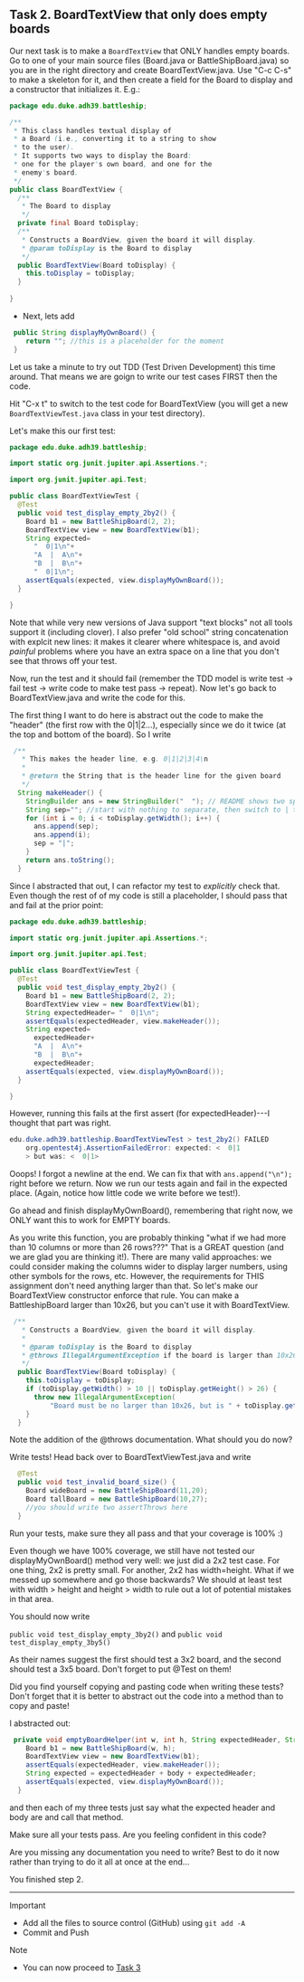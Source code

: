 ## Task 2. BoardTextView that only does empty boards

Our next task is to make a `BoardTextView` that ONLY handles empty boards.  Go to one of
your main source files (Board.java or BattleShipBoard.java) so you are in the right
directory and create BoardTextView.java.  Use "C-c C-s" to make a skeleton for it,
and then create a field for the Board to display and a constructor that
initializes it.  E.g.:
```java
package edu.duke.adh39.battleship;

/**
 * This class handles textual display of
 * a Board (i.e., converting it to a string to show
 * to the user).
 * It supports two ways to display the Board:
 * one for the player's own board, and one for the 
 * enemy's board.
 */
public class BoardTextView {
  /**
   * The Board to display
   */
  private final Board toDisplay;
  /**
   * Constructs a BoardView, given the board it will display.
   * @param toDisplay is the Board to display
   */
  public BoardTextView(Board toDisplay) {
    this.toDisplay = toDisplay;
  }
  
}
```
- Next, lets add
```java
 public String displayMyOwnBoard() {
    return ""; //this is a placeholder for the moment
 }
```
Let us take a minute to try out TDD (Test Driven Development) this time around.
That means we are goign to write our test cases FIRST then the code.

Hit "C-x t" to switch to the test code for BoardTextView (you will get
a new `BoardTextViewTest.java` class in your test directory). 

Let's make this our first test:
```java
package edu.duke.adh39.battleship;

import static org.junit.jupiter.api.Assertions.*;

import org.junit.jupiter.api.Test;

public class BoardTextViewTest {
  @Test
  public void test_display_empty_2by2() {
    Board b1 = new BattleShipBoard(2, 2);
    BoardTextView view = new BoardTextView(b1);
    String expected=
      "  0|1\n"+
      "A  |  A\n"+
      "B  |  B\n"+
      "  0|1\n";
    assertEquals(expected, view.displayMyOwnBoard());
  }

}
```
Note that while very new versions of Java support "text blocks" not
all tools support it (including clover).  I also prefer "old school"
string concatenation with explcit new lines:  it makes it clearer
where whitespace is, and avoid *painful* problems where you have
an extra space on a line that you don't see that throws off your test.

Now, run the test and it should fail (remember
the TDD model is write test -> fail test -> write
code to make test pass -> repeat).  Now let's go back to BoardTextView.java
and write the code for this.

The first thing I want to do here is abstract out the code to make the "header"
(the first row with the 0|1|2...), especially since we do it
twice (at the top and bottom of the board). So I write
```java
 /**
   * This makes the header line, e.g. 0|1|2|3|4\n
   * 
   * @return the String that is the header line for the given board
   */
  String makeHeader() {
    StringBuilder ans = new StringBuilder("  "); // README shows two spaces at
    String sep=""; //start with nothing to separate, then switch to | to separate
    for (int i = 0; i < toDisplay.getWidth(); i++) {
      ans.append(sep);
      ans.append(i);
      sep = "|";
    }
    return ans.toString();
  }
```
Since I abstracted that out, I can refactor my test to *explicitly* check that.  Even
though the rest of of my code is still a placeholder, I should pass that and fail
at the prior point:
```java
package edu.duke.adh39.battleship;

import static org.junit.jupiter.api.Assertions.*;

import org.junit.jupiter.api.Test;

public class BoardTextViewTest {
  @Test
  public void test_display_empty_2by2() {
    Board b1 = new BattleShipBoard(2, 2);
    BoardTextView view = new BoardTextView(b1);
    String expectedHeader= "  0|1\n";
    assertEquals(expectedHeader, view.makeHeader());
    String expected=
      expectedHeader+
      "A  |  A\n"+
      "B  |  B\n"+
      expectedHeader;
    assertEquals(expected, view.displayMyOwnBoard());
  }

}
```
However, running this fails at the first assert (for expectedHeader)---I thought that
part was right.
```java
edu.duke.adh39.battleship.BoardTextViewTest > test_2by2() FAILED
    org.opentest4j.AssertionFailedError: expected: <  0|1
    > but was: <  0|1>
```
Ooops! I forgot a newline at the end.  We can fix that with
`ans.append("\n");`
right before we return.  Now we run our tests again and fail in the expected
place.  (Again, notice how little code we write before we test!).

Go ahead and finish displayMyOwnBoard(), remembering that right now, we
ONLY want this to work for EMPTY boards. 

As you write this function, you are probably thinking "what if
we had more than 10 columns or more than 26 rows???"  That is a GREAT
question (and we are glad you are thinking it!).  There are many valid approaches:
we could consider making the columns wider to display larger numbers,
using other symbols for the rows, etc.  However, the requirements for THIS
assignment don't need anything larger than that.  So let's make our BoardTextView
constructor enforce that rule.  You can make a BattleshipBoard larger than 10x26,
but you can't use it with BoardTextView.
```java
 /**
   * Constructs a BoardView, given the board it will display.
   * 
   * @param toDisplay is the Board to display
   * @throws IllegalArgumentException if the board is larger than 10x26.  
   */
  public BoardTextView(Board toDisplay) {
    this.toDisplay = toDisplay;
    if (toDisplay.getWidth() > 10 || toDisplay.getHeight() > 26) {
      throw new IllegalArgumentException(
          "Board must be no larger than 10x26, but is " + toDisplay.getWidth() + "x" + toDisplay.getHeight());
    }
  }
```
Note the addition of the @throws documentation.
What should you do now?

Write tests!  Head back over to BoardTextViewTest.java and write
```java
  @Test
  public void test_invalid_board_size() {
    Board wideBoard = new BattleShipBoard(11,20);
    Board tallBoard = new BattleShipBoard(10,27);
    //you should write two assertThrows here
  }
```
Run your tests, make sure they all pass and that your coverage is 100% :)

Even though we have 100% coverage, we still have not tested our displayMyOwnBoard() method
very well: we just did a 2x2 test case.  For one thing, 2x2 is pretty small.  For another,
2x2 has width=height.  What if we messed up somewhere and go those backwards?   We should
at least test with width > height and height > width to rule out a lot of potential
mistakes in that area.

You should now write

`public void test_display_empty_3by2()`
and
`public void test_display_empty_3by5()`

As their names suggest the first should test a 3x2 board, and the second
should test a 3x5 board.  Don't forget to put @Test on them!

Did you find yourself copying and pasting code when writing these tests?
Don't forget that it is better to abstract out the code into a method
than to copy and paste!   

I abstracted out:
```java
 private void emptyBoardHelper(int w, int h, String expectedHeader, String expected Body){
    Board b1 = new BattleShipBoard(w, h);
    BoardTextView view = new BoardTextView(b1);
    assertEquals(expectedHeader, view.makeHeader());
    String expected = expectedHeader + body + expectedHeader;
    assertEquals(expected, view.displayMyOwnBoard());
  }
``` 

and then each of my three tests just say what the expected header and body are and call
that method.

Make sure all your tests pass.   Are you feeling confident in this code?

Are you missing any documentation you need to write?   Best to do it now
rather than trying to do it all at once at the end...

You finished step 2.


***

>[!IMPORTANT]
> - Add all the files to source control (GitHub) using `git add -A`
> - Commit and Push 

>[!NOTE]
> - You can now proceed to [Task 3](./task3.md)